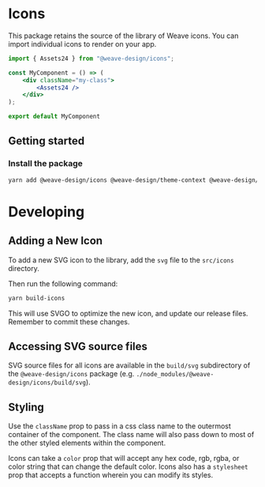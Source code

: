 # Icons

This package retains the source of the library of Weave icons.
You can import individual icons to render on your app.

```jsx
import { Assets24 } from "@weave-design/icons";

const MyComponent = () => (
    <div className="my-class">
        <Assets24 />
    </div>
);

export default MyComponent
```

## Getting started

### Install the package

```bash
yarn add @weave-design/icons @weave-design/theme-context @weave-design/theme-data
```

# Developing

## Adding a New Icon

To add a new SVG icon to the library, add the `svg` file to the `src/icons` directory.

Then run the following command:

```bash
yarn build-icons
```

This will use SVGO to optimize the new icon, and update our release files. Remember to commit these changes.

## Accessing SVG source files

SVG source files for all icons are available in the `build/svg` subdirectory of the `@weave-design/icons` package (e.g. `./node_modules/@weave-design/icons/build/svg`).

## Styling

Use the `className` prop to pass in a css class name to the outermost container of the component. The class name will also pass down to most of the other styled elements within the component. 

Icons can take a `color` prop that will accept any hex code, rgb, rgba, or color string that can change the default color. Icons also has a `stylesheet` prop that accepts a function wherein you can modify its styles.
